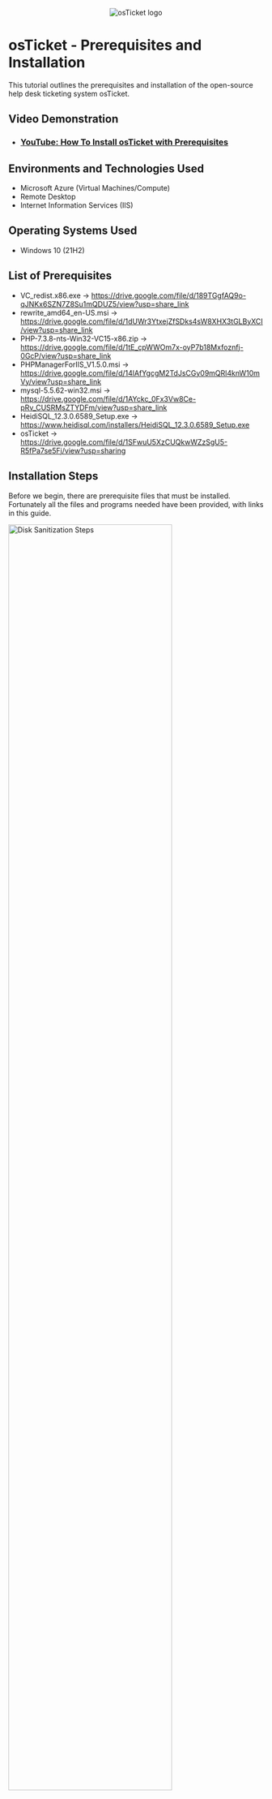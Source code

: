 <p align="center">
<img src="https://i.imgur.com/Clzj7Xs.png" alt="osTicket logo"/>
</p>

<h1>osTicket - Prerequisites and Installation</h1>
This tutorial outlines the prerequisites and installation of the open-source help desk ticketing system osTicket.<br />


<h2>Video Demonstration</h2>

- ### [YouTube: How To Install osTicket with Prerequisites](https://www.youtube.com)

<h2>Environments and Technologies Used</h2>

- Microsoft Azure (Virtual Machines/Compute)
- Remote Desktop
- Internet Information Services (IIS)

<h2>Operating Systems Used </h2>

- Windows 10</b> (21H2)

<h2>List of Prerequisites</h2>

- VC_redist.x86.exe -> https://drive.google.com/file/d/189TGgfAQ9o-qJNKx6SZN7Z8Su1mQDUZ5/view?usp=share_link
- rewrite_amd64_en-US.msi -> https://drive.google.com/file/d/1dUWr3YtxejZfSDks4sW8XHX3tGLByXCI/view?usp=share_link
- PHP-7.3.8-nts-Win32-VC15-x86.zip -> https://drive.google.com/file/d/1tE_cpWWOm7x-oyP7b18Mxfoznfj-0GcP/view?usp=share_link
- PHPManagerForIIS_V1.5.0.msi -> https://drive.google.com/file/d/14lAfYgcgM2TdJsCGy09mQRl4knW10mVy/view?usp=share_link
- mysql-5.5.62-win32.msi -> https://drive.google.com/file/d/1AYckc_0Fx3Vw8Ce-pRv_CUSRMsZTYDFm/view?usp=share_link
- HeidiSQL_12.3.0.6589_Setup.exe -> https://www.heidisql.com/installers/HeidiSQL_12.3.0.6589_Setup.exe 
- osTicket -> https://drive.google.com/file/d/1SFwuU5XzCUQkwWZzSgU5-R5fPa7se5Fj/view?usp=sharing

<h2>Installation Steps</h2>

Before we begin, there are prerequisite files that must be installed. Fortunately all the files and programs needed have been provided, with links in this guide. 

<p>
<img src="https://i.postimg.cc/59gYGFRR/30.png" height="80%" width="80%" alt="Disk Sanitization Steps"/>
</p>
<p>
Let’s begin with PHP Manager for IIS. Once you’ve installed it, run the file. You should be greeted by this screen.
</p>
<br />

<p>
<img src="https://i.postimg.cc/VLNrckyL/31.png" height="80%" width="80%" alt="Disk Sanitization Steps"/>
</p>
<p>
Press next, read through the license agreement, allow it to install and then close it.
</p>
<br />

<p>
<img src="https://i.imgur.com/DJmEXEB.png" height="80%" width="80%" alt="Disk Sanitization Steps"/>
</p>
<p>
After this we will install the IIS URL Rewrite Module. Download from the provided link, and run the file. You should be greeted by this screen.

</p>
<br />

<p>
<img src="https://i.imgur.com/DJmEXEB.png" height="80%" width="80%" alt="Disk Sanitization Steps"/>
</p>
<p>
Once again, read through the license agreement and allow it to install. Once done, press Finish.
</p>
<br />

<p>
<img src="https://i.imgur.com/DJmEXEB.png" height="80%" width="80%" alt="Disk Sanitization Steps"/>
</p>
<p>
Next we need to install Microsoft Visual C++ 2015-2022. Download and open the file. You should see this screen.

</p>
<br />

<p>
<img src="https://i.imgur.com/DJmEXEB.png" height="80%" width="80%" alt="Disk Sanitization Steps"/>
</p>
<p>
Read through the license agreement, and then click Install. Once setup is successful, we can move on to the steps of setting up osTicket.

</p>
<br />

<p>
<img src="https://i.imgur.com/DJmEXEB.png" height="80%" width="80%" alt="Disk Sanitization Steps"/>
</p>
<p>
First, we will create a new directory on the C: drive. Navigate to your C: drive within File Explorer, and create a new folder called "PHP"
</p>
<br />

<p>
<img src="https://i.imgur.com/DJmEXEB.png" height="80%" width="80%" alt="Disk Sanitization Steps"/>
</p>
<p>
We will also need to enable a few extra features in order to open osTicket. Pressing the Windows key, navigate to your control panel by searching for it. Once you have the control panel open, click on "Programs"
</p>
<br />

<p>
<img src="https://i.imgur.com/DJmEXEB.png" height="80%" width="80%" alt="Disk Sanitization Steps"/>
</p>
<p>
With Programs open, select "Turn Windows features on or off". Once on this screen we will be enabling the features: "Internet Information Services", "World Wide Web Services", "Application Development Features", "CGI". 
</p>
<br />

<p>
<img src="https://i.imgur.com/DJmEXEB.png" height="80%" width="80%" alt="Disk Sanitization Steps"/>
</p>
<p>

Now that the PHP folder has been created, we will extract the contents of “PHP-7.3.8-nts-Win32-VC15-x86.zip” into it.

<br />

<p>
<img src="https://i.imgur.com/DJmEXEB.png" height="80%" width="80%" alt="Disk Sanitization Steps"/>
</p>
<p>
Open the zip file, select extract, and then finally the C:PHP folder.

</p>
<br />

<p>
<img src="https://i.imgur.com/DJmEXEB.png" height="80%" width="80%" alt="Disk Sanitization Steps"/>
</p>
<p>
Now we will set up MySQL. Once the Setup Wizard opens, select Typical installation.

</p>
<br />

<p>
<img src="https://i.imgur.com/DJmEXEB.png" height="80%" width="80%" alt="Disk Sanitization Steps"/>
</p>
<p>
Next Select Standard Configuration.
</p>
<br />

<p>
<img src="https://i.imgur.com/DJmEXEB.png" height="80%" width="80%" alt="Disk Sanitization Steps"/>
</p>
<p>
Select Install as Windows Service and continue
</p>
<br />

<p>
<img src="https://i.imgur.com/DJmEXEB.png" height="80%" width="80%" alt="Disk Sanitization Steps"/>
</p>
<p>
On the MySQL Server Instance Configuration Wizard, create a root password. IMPORTANT: This password can be whatever you’d like, but be sure to remember it as we’ll need it later.
</p>
<br />

<p>
<img src="https://i.imgur.com/DJmEXEB.png" height="80%" width="80%" alt="Disk Sanitization Steps"/>
</p>
<p>
Proceed and wait for MySQL to finish configuring. Once done, press Finish.
</p>
<br />

<p>
<img src="https://i.imgur.com/DJmEXEB.png" height="80%" width="80%" alt="Disk Sanitization Steps"/>
</p>
<p>
After setting up MySQL, we will begin installation and setup for HeidiSQL. Select the directory you’d like for HeidiSQL to be installed in, and press next.
</p>
<br />

<p>
<img src="https://i.imgur.com/DJmEXEB.png" height="80%" width="80%" alt="Disk Sanitization Steps"/>
</p>
<p>
Create a Start Menu Folder and press next.
</p>
<br />

<p>
<img src="https://i.imgur.com/DJmEXEB.png" height="80%" width="80%" alt="Disk Sanitization Steps"/>
</p>
<p>
On the Additional Task screen, leave everything as it appears by default and press next.
</p>
<br />

<p>
<img src="https://i.imgur.com/DJmEXEB.png" height="80%" width="80%" alt="Disk Sanitization Steps"/>
</p>
<p>
Next, open Internet Information Services (IIS) by pressing the Windows key and typing it in.
</p>
<br />

<p>
<img src="https://i.imgur.com/DJmEXEB.png" height="80%" width="80%" alt="Disk Sanitization Steps"/>
</p>
<p>
Now that we have IIS open, we will need to set some things up first. Open up “PHP Manager” and select “Register new PHP version”

</p>
<br />

<p>
<img src="https://i.imgur.com/DJmEXEB.png" height="80%" width="80%" alt="Disk Sanitization Steps"/>
</p>
<p>
Select the path to the php executable file. This will be located in the directory we’ve created earlier. (C:\PHP)

</p>
<br />

<p>
<img src="https://i.imgur.com/DJmEXEB.png" height="80%" width="80%" alt="Disk Sanitization Steps"/>
</p>
<p>
Select the file “php-cgi” and press OK

</p>
<br />

<p>
<img src="https://i.imgur.com/DJmEXEB.png" height="80%" width="80%" alt="Disk Sanitization Steps"/>
</p>
<p>
With PHP registered, we will now need to activate some extensions. Select “Enable or disable an extension” and activate the following extensions: “php_imap.dll”, “php_intl.dll”, “php_opcache.dll”

</p>
<br />

<p>
<img src="https://i.imgur.com/DJmEXEB.png" height="80%" width="80%" alt="Disk Sanitization Steps"/>
</p>
<p>
With all of that setup, we now move onto getting osTicket. Select the zip file “osTicket-v1.15.8.zip” and extract the contents into C:\inetpub\wwwroot

</p>
<br />

<p>
<img src="https://i.imgur.com/DJmEXEB.png" height="80%" width="80%" alt="Disk Sanitization Steps"/>
</p>
<p>
Once it’s been extracted to the wwwroot folder, rename the “upload” folder to “osTicket”.

</p>
<br />

<p>
<img src="https://i.imgur.com/DJmEXEB.png" height="80%" width="80%" alt="Disk Sanitization Steps"/>
</p>
<p>
Open the osTicket folder and then the include folder. Find the file titled “ost-sampleconfig.php” and rename it to “ost-config.php”
</p>
<br />

<p>
<img src="https://i.imgur.com/DJmEXEB.png" height="80%" width="80%" alt="Disk Sanitization Steps"/>
</p>
<p>
Once it’s been renamed we’ll be assigning permissions to it. Right click, select properties, and then security. Click “Advanced”, and you should see a screen that looks like this.

</p>
<br />

<p>
<img src="https://i.imgur.com/DJmEXEB.png" height="80%" width="80%" alt="Disk Sanitization Steps"/>
</p>
<p>
Click “Disable inheritance”, and select “Remove all inherited permissions from this object.” 

</p>
<br />

<p>
<img src="https://i.imgur.com/DJmEXEB.png" height="80%" width="80%" alt="Disk Sanitization Steps"/>
</p>
<p>
Now we will add a new permission. Click add and create a new group named “Everyone”.

</p>
<br />

<p>
<img src="https://i.imgur.com/DJmEXEB.png" height="80%" width="80%" alt="Disk Sanitization Steps"/>
</p>
<p>
Give the newly created Everyone principal “Full Control”. The end result should look like this.
</p>
<br />

<p>
<img src="https://i.imgur.com/DJmEXEB.png" height="80%" width="80%" alt="Disk Sanitization Steps"/>
</p>
<p>
With all of that done, we are now ready to open osTicket. Return to IIS, and navigate to Default Web Site > osTicket.
</p>
<br />

<p>
<img src="https://i.imgur.com/DJmEXEB.png" height="80%" width="80%" alt="Disk Sanitization Steps"/>
</p>
<p>
On the right, select “Browse *.80 (http)

</p>
<br />

<p>
<img src="https://i.imgur.com/DJmEXEB.png" height="80%" width="80%" alt="Disk Sanitization Steps"/>
</p>
<p>
You should be greeted by a webpage that looks like this.
</p>
<br />

<p>
<img src="https://i.imgur.com/DJmEXEB.png" height="80%" width="80%" alt="Disk Sanitization Steps"/>
</p>
<p>
Click Continue and begin filling out the information. Your helpdesk name and default email can be anything you like.
</p>
<br />

<p>
<img src="https://i.imgur.com/DJmEXEB.png" height="80%" width="80%" alt="Disk Sanitization Steps"/>
</p>
<p>
Once you get to the database settings we come to our last bit of setup. Open HeidiSQL which we installed earlier.
</p>
<br />

<p>
<img src="https://i.imgur.com/DJmEXEB.png" height="80%" width="80%" alt="Disk Sanitization Steps"/>
</p>
<p>
Click Skip and you should see a screen like this. Enter your username which is root, and the password which you created earlier. Once entered, click Open.
</p>
<br />

<p>
<img src="https://i.imgur.com/DJmEXEB.png" height="80%" width="80%" alt="Disk Sanitization Steps"/>
</p>
<p>
Right click the left sidebar, and select “Create new”>”Database”. Title this new database “osticket”.
</p>
<br />

<p>
<img src="https://i.imgur.com/DJmEXEB.png" height="80%" width="80%" alt="Disk Sanitization Steps"/>
</p>
<p>
Once created, return to the Database Settings on the osTicket website and fill in the root username, your password, and the Database “osticket”.

</p>
<br />

<p>
<img src="https://i.imgur.com/DJmEXEB.png" height="80%" width="80%" alt="Disk Sanitization Steps"/>
</p>
<p>
Click Install Now, and afterwards you should see this screen. Congratulations! You’ve now installed osTicket!
</p>
<br />










